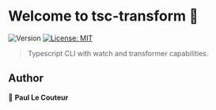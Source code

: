 # Welcome to tsc-transform 🚀
![Version](https://img.shields.io/badge/version-0.0.3-blue.svg?cacheSeconds=2592000)
[![License: MIT](https://img.shields.io/badge/License-MIT-yellow.svg)](#)

> Typescript CLI with watch and transformer capabilities.

## Author

👤 **Paul Le Couteur**
